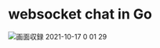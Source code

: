 # websocket chat in Go

![画面収録 2021-10-17 0 01 29](https://user-images.githubusercontent.com/66932739/137592615-c821a455-7c11-4d84-bc49-2ed351ffe070.gif)

